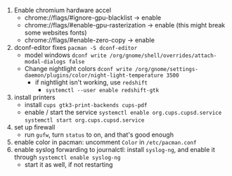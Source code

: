 1) Enable chromium hardware accel
    * chrome://flags/#ignore-gpu-blacklist -> enable
    * chrome://flags/#enable-gpu-rasterization -> enable (this might break some websites fonts)
    * chrome://flags/#enable-zero-copy -> enable
2) dconf-editor fixes ```pacman -S dconf-editor```
    * model windows ```dconf write /org/gnome/shell/overrides/attach-modal-dialogs false```
    * Change nightlight colors ```dconf write /org/gnome/settings-daemon/plugins/color/night-light-temperature 3500```
        * if nightlight isn't working, use ```redshift```
            * ```systemctl --user enable redshift-gtk```
3) install printers
    * install ```cups gtk3-print-backends cups-pdf```
    * enable / start the service ```systemctl enable org.cups.cupsd.service``` ```systemctl start org.cups.cupsd.service```
4) set up firewall
    * run ```gufw```, turn ```status``` to on, and that's good enough
5) enable color in pacman: uncomment ```Color``` in ```/etc/pacman.conf```
6) enable syslog forwarding to journalctl: install ```syslog-ng```, and enable it through ```systemctl enable syslog-ng```
    * start it as well, if not restarting
